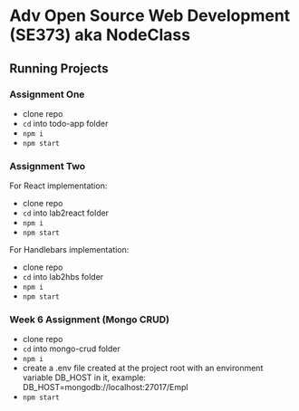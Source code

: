 # Adv Open Source Web Development (SE373) aka NodeClass

## Running Projects

### Assignment One

- clone repo
- `cd` into todo-app folder
- `npm i`
- `npm start`

### Assignment Two

For React implementation:

- clone repo
- `cd` into lab2react folder
- `npm i`
- `npm start`

For Handlebars implementation:

- clone repo
- `cd` into lab2hbs folder
- `npm i`
- `npm start`

### Week 6 Assignment (Mongo CRUD)

- clone repo
- `cd` into mongo-crud folder
- `npm i`
- create a .env file created at the project root with an environment variable DB_HOST in it, example: DB_HOST=mongodb://localhost:27017/Empl
- `npm start`
